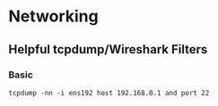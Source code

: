 # Networking
## Helpful tcpdump/Wireshark Filters
### Basic
`tcpdump -nn -i ens192 host 192.168.0.1 and port 22`
